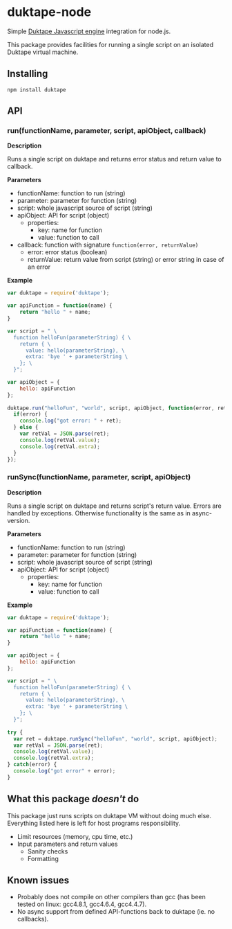 duktape-node
=========

Simple [Duktape Javascript engine](http://duktape.org/) integration for node.js. 

This package provides facilities for running a single script on an isolated Duktape virtual machine.

## Installing
    npm install duktape
    
## API

### run(functionName, parameter, script, apiObject, callback)
**Description**

Runs a single script on duktape and returns error status and return value to callback.

**Parameters**

* functionName: function to run (string)
* parameter: parameter for function (string)
* script: whole javascript source of script (string)
* apiObject: API for script (object)
  * properties:
    * key: name for function
    * value: function to call
* callback: function with signature `function(error, returnValue)`
  * error: error status (boolean)
  * returnValue: return value from script (string) or error string in case of an error
  
**Example**
```javascript
var duktape = require('duktape');

var apiFunction = function(name) {
    return "hello " + name;
}

var script = " \
  function helloFun(parameterString) { \
    return { \
      value: hello(parameterString), \
      extra: 'bye ' + parameterString \
    }; \
  }";

var apiObject = {
    hello: apiFunction
};
  
duktape.run("helloFun", "world", script, apiObject, function(error, ret) {
  if(error) {
    console.log("got error: " + ret);
  } else {
    var retVal = JSON.parse(ret);
    console.log(retVal.value);
    console.log(retVal.extra);
  }
});
```

### runSync(functionName, parameter, script, apiObject)

**Description**

  Runs a single script on duktape and returns script's return value. Errors are handled by exceptions. Otherwise functionality is the same as in async-version.

**Parameters**

* functionName: function to run (string)
* parameter: parameter for function (string)
* script: whole javascript source of script (string)
* apiObject: API for script (object)
  * properties:
    * key: name for function
    * value: function to call

**Example**
```javascript
var duktape = require('duktape');

var apiFunction = function(name) {
    return "hello " + name;
}

var apiObject = {
    hello: apiFunction
};

var script = " \
  function helloFun(parameterString) { \
    return { \
      value: hello(parameterString), \
      extra: 'bye ' + parameterString \
    }; \
  }";
  
try {
  var ret = duktape.runSync("helloFun", "world", script, apiObject);
  var retVal = JSON.parse(ret);
  console.log(retVal.value);
  console.log(retVal.extra);
} catch(error) {
  console.log("got error" + error);
}

```

## What this package _doesn't_ do
This package just runs scripts on duktape VM without doing much else. Everything listed here is left for host programs responsibility.
* Limit resources (memory, cpu time, etc.)
* Input parameters and return values
  * Sanity checks
  * Formatting
  
## Known issues
* Probably does not compile on other compilers than gcc (has been tested on linux: gcc4.8.1, gcc4.6.4, gcc4.4.7).
* No async support from defined API-functions back to duktape (ie. no callbacks).
